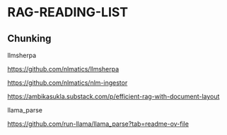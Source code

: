 # RAG-READING-LIST

## Chunking 
llmsherpa

https://github.com/nlmatics/llmsherpa

https://github.com/nlmatics/nlm-ingestor

https://ambikasukla.substack.com/p/efficient-rag-with-document-layout

llama_parse


https://github.com/run-llama/llama_parse?tab=readme-ov-file
